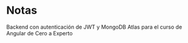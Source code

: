# Notas

Backend con autenticación de JWT y MongoDB Atlas para el curso de Angular de Cero a Experto